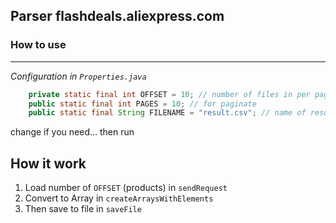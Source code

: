 ## Parser flashdeals.aliexpress.com

### How to use

---



_Configuration in `Properties.java`_

```java
    private static final int OFFSET = 10; // number of files in per page
    public static final int PAGES = 10; // for paginate
    public static final String FILENAME = "result.csv"; // name of result file
```

change if you need... then run

## How it work

1. Load number of `OFFSET` (products) in `sendRequest`
2. Convert to Array in `createArraysWithElements`
3. Then save to file in `saveFile`
